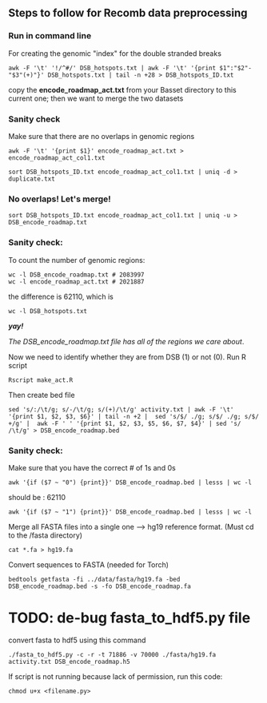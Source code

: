 Steps to follow for Recomb data preprocessing
---

### Run in command line

For creating the genomic "index" for the double stranded breaks
```
awk -F '\t' '!/^#/' DSB_hotspots.txt | awk -F '\t' '{print $1":"$2"-"$3"(+)"}' DSB_hotspots.txt | tail -n +28 > DSB_hotspots_ID.txt
```
copy the **encode_roadmap_act.txt** from your Basset directory to this current one; then we want to merge the two datasets
### Sanity check
Make sure that there are no overlaps in genomic regions
```
awk -F '\t' '{print $1}' encode_roadmap_act.txt > encode_roadmap_act_col1.txt

sort DSB_hotspots_ID.txt encode_roadmap_act_col1.txt | uniq -d > duplicate.txt

```
### No overlaps! Let's merge!
```
sort DSB_hotspots_ID.txt encode_roadmap_act_col1.txt | uniq -u > DSB_encode_roadmap.txt
```

### Sanity check:
To count the number of genomic regions: 
```
wc -l DSB_encode_roadmap.txt # 2083997
wc -l encode_roadmap_act.txt # 2021887
```
the difference is 62110, which is
```
wc -l DSB_hotspots.txt
```
**_yay!_**

_The DSB_encode_roadmap.txt file has all of the regions we care about_.

Now we need to identify whether they are from DSB (1) or not (0). Run R script
```
Rscript make_act.R
```

Then create bed file
```
sed 's/:/\t/g; s/-/\t/g; s/(+)/\t/g' activity.txt | awk -F '\t' '{print $1, $2, $3, $6}' | tail -n +2 |  sed 's/$/ ./g; s/$/ ./g; s/$/ +/g' |  awk -F ' ' '{print $1, $2, $3, $5, $6, $7, $4}' | sed 's/ /\t/g' > DSB_encode_roadmap.bed
```

### Sanity check:
Make sure that you have the correct # of 1s and 0s
```
awk '{if ($7 ~ "0") {print}}' DSB_encode_roadmap.bed | lesss | wc -l
```
should be : 62110
```
awk '{if ($7 ~ "1") {print}}' DSB_encode_roadmap.bed | lesss | wc -l
```

Merge all FASTA files into a single one --> hg19 reference format. 
(Must cd to the /fasta directory)
```
cat *.fa > hg19.fa
```

Convert sequences to FASTA (needed for Torch)
```
bedtools getfasta -fi ../data/fasta/hg19.fa -bed DSB_encode_roadmap.bed -s -fo DSB_encode_roadmap.fa
```

# TODO: de-bug fasta_to_hdf5.py file
convert fasta to hdf5 using this command
```
./fasta_to_hdf5.py -c -r -t 71886 -v 70000 ./fasta/hg19.fa activity.txt DSB_encode_roadmap.h5
```
If script is not running because lack of permission, run this code:
```
chmod u+x <filename.py>
```
